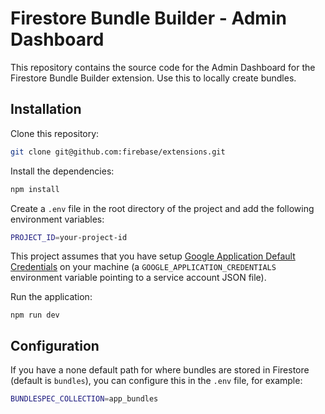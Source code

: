 # Firestore Bundle Builder - Admin Dashboard

This repository contains the source code for the Admin Dashboard for the Firestore Bundle Builder extension. Use this to locally create bundles.

## Installation

Clone this repository:

```bash
git clone git@github.com:firebase/extensions.git
```

Install the dependencies:

```bash
npm install
```

Create a `.env` file in the root directory of the project and add the following environment variables:

```bash
PROJECT_ID=your-project-id
```

This project assumes that you have setup [Google Application Default Credentials](https://firebase.google.com/docs/admin/setup) on your machine (a `GOOGLE_APPLICATION_CREDENTIALS` environment variable pointing to a service account JSON file).

Run the application:

```
npm run dev
```

## Configuration

If you have a none default path for where bundles are stored in Firestore (default is `bundles`), you can configure this in the `.env` file, for example:

```bash
BUNDLESPEC_COLLECTION=app_bundles
```
